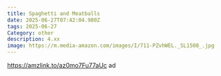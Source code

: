 ```yaml
---
title: Spaghetti and Meatballs
date: 2025-06-27T07:42:04.980Z
tags: 2025-06-27
Category: other
description: 4.xx
image: https://m.media-amazon.com/images/I/711-PZvhWEL._SL1500_.jpg
---
```

https://amzlink.to/az0mo7Fu77aUc ad